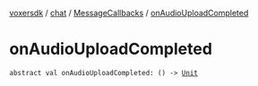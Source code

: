 [voxersdk](../../index.md) / [chat](../index.md) / [MessageCallbacks](index.md) / [onAudioUploadCompleted](./on-audio-upload-completed.md)

# onAudioUploadCompleted

`abstract val onAudioUploadCompleted: () -> `[`Unit`](https://kotlinlang.org/api/latest/jvm/stdlib/kotlin/-unit/index.html)